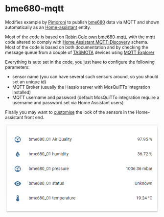 # bme680-mqtt
Modifies example by [Pimoroni](https://github.com/pimoroni/bme680/blob/master/examples/indoor-air-quality.py) to publish [bme680](https://learn.pimoroni.com/tutorial/sandyj/getting-started-with-bme680-breakout) data via MQTT and shown automatically as an [Home-assistant](https://home-assistant.io/) entity.

Most of the code is based on [Robin Cole own bme680-mqtt](https://github.com/robmarkcole/bme680-mqtt), with the mqtt code altered to comply with [Home Assistant MQTT-Discovery](https://www.home-assistant.io/docs/mqtt/discovery/) schema.
Most of the code is based on both documentation and by checking the message queue from a couple of [TASMOTA](https://tasmota.github.io/docs/) devices using [MQTT Explorer](http://mqtt-explorer.com/)

Everything is auto set in the code, you just have to configure the following parameters:
- sensor name (you can have several such sensors around, so you should set an unique id)
- MQTT Broker (usually the Hassio server with MosQuiTTo integration installed)
- MQTT username and password (default MosQuiTTo integration require a username and password set via Home Assistant users)

Finally you may want to [customise](https://home-assistant.io/docs/configuration/customizing-devices/) the look of the sensors in the Home-assistant front end. 

<img src="https://github.com/murraythegoz/bme680-mqtt/blob/master/bme680-mqtt.PNG">
